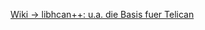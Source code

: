 [Wiki -> libhcan++: u.a. die Basis fuer Telican](https://github.com/hcanIngo/openHCAN/wiki/telican)
